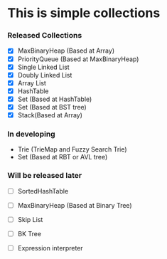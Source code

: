 # This is simple collections 

### Released Collections

- [x] MaxBinaryHeap (Based at Array)
- [x] PriorityQueue (Based at MaxBinaryHeap)
- [x] Single Linked List
- [x] Doubly Linked List
- [x] Array List
- [x] HashTable
- [x] Set (Based at HashTable)
- [x] Set (Based at BST tree)
- [x] Stack(Based at Array)

### In developing
- Trie (TrieMap and Fuzzy Search Trie)
- Set (Based at RBT or AVL tree)

### Will be released later

- [ ] SortedHashTable
- [ ] MaxBinaryHeap (Based at Binary Tree)
- [ ] Skip List
- [ ] BK Tree
- [ ] Expression interpreter





